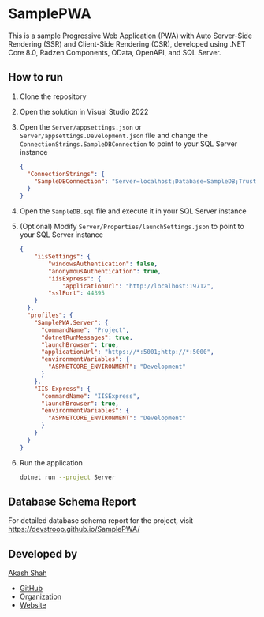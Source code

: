 # SamplePWA
This is a sample Progressive Web Application (PWA) with Auto Server-Side Rendering (SSR) and Client-Side Rendering (CSR), developed using .NET Core 8.0, Radzen Components, OData, OpenAPI, and SQL Server.

## How to run
1. Clone the repository
2. Open the solution in Visual Studio 2022
3. Open the `Server/appsettings.json` or `Server/appsettings.Development.json` file and change the `ConnectionStrings.SampleDBConnection` to point to your SQL Server instance

	```json
	{
	  "ConnectionStrings": {
		"SampleDBConnection": "Server=localhost;Database=SampleDB;Trusted_Connection=True;"
	  }
	}
	```

4. Open the `SampleDB.sql` file and execute it in your SQL Server instance
5. (Optional) Modify `Server/Properties/launchSettings.json` to point to your SQL Server instance

	```json
	{
		"iisSettings": {
        	"windowsAuthentication": false,
        	"anonymousAuthentication": true,
        	"iisExpress": {
          		"applicationUrl": "http://localhost:19712",
          	"sslPort": 44395
        }
      },
      "profiles": {
        "SamplePWA.Server": {
          "commandName": "Project",
          "dotnetRunMessages": true,
          "launchBrowser": true,
          "applicationUrl": "https://*:5001;http://*:5000",
          "environmentVariables": {
            "ASPNETCORE_ENVIRONMENT": "Development"
          }
        },
        "IIS Express": {
          "commandName": "IISExpress",
          "launchBrowser": true,
          "environmentVariables": {
            "ASPNETCORE_ENVIRONMENT": "Development"
          }
        }
      }
    }
	```

6. Run the application

	```bash
	dotnet run --project Server
	```
## Database Schema Report
For detailed database schema report for the project, visit https://devstroop.github.io/SamplePWA/

## Developed by
  [Akash Shah](https://www.buymeacoffee.com/aksbju)
- [GitHub](https://www.github.com/itsalfredakku)
- [Organization](https://www.github.com/devstroop)
- [Website](https://www.devstroop.com)
